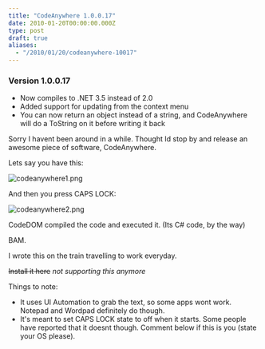 ```yaml
---
title: "CodeAnywhere 1.0.0.17"
date: 2010-01-20T00:00:00.000Z
type: post
draft: true
aliases:
  - "/2010/01/20/codeanywhere-10017"
---
```

### Version 1.0.0.17

* Now compiles to .NET 3.5 instead of 2.0</li>
* Added support for updating from the context menu</li>
* You can now return an object instead of a string, and CodeAnywhere will do a ToString on it before writing it back</li>

Sorry I  havent been around in a while. Thought Id stop by and release an awesome piece of software, CodeAnywhere.

Lets say you have this:

![codeanywhere1.png](/images/codeanywhere1.png)

And then you press CAPS LOCK:

![codeanywhere2.png](/images/codeanywhere2.png)

CodeDOM compiled the code and executed it. (Its C# code, by the way)

BAM.

I wrote this on the train travelling to work everyday.


~~Install it here~~ _not supporting this anymore_

Things to note:

* It uses UI Automation to grab the text, so some apps wont work. Notepad and Wordpad definitely do though.
* It's meant to set CAPS LOCK state to off when it starts. Some people have reported that it doesnt though. Comment below if this is you (state your OS please).
